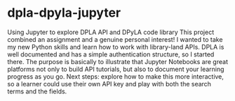 # dpla-dpyla-jupyter
Using Jupyter to explore DPLA API and DPyLA code library
This project combined an assignment and a genuine personal interest! I wanted to take my new Python skills and learn 
how to work with library-land APIs. DPLA is well documented and has a simple authentication structure, so I started there.
The purpose is basically to illustrate that Jupyter Notebooks are great platforms not only to build API tutorials, but 
also to document your learning progress as you go. 
Next steps: explore how to make this more interactive, so a learner could use their own API key and play with both the
search terms and the fields. 

